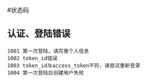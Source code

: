 #状态码

## 认证、登陆错误
```angular2html
1001 第一次登陆，请完善个人信息
1002 token_id错误
1003 token_id与access_token不符，请尝试重新登录
1004 第一次登陆后创建用户失败
```
